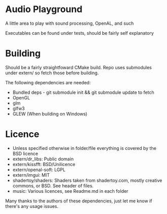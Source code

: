 # Audio Playground

A little area to play with sound processing, OpenAL, and such

Executables can be found under tests, should be fairly self explanatory

# Building
Should be a fairly straightfoward CMake build. Repo uses submodules under extern/ so fetch those before building.

The following dependencies are needed:
* Bundled deps - git submodule init && git submodule update to fetch
* OpenGL
* glm
* glfw3
* GLEW (When building on Windows)

# Licence
* Unless specified otherwise in folder/file everything is covered by the BSD licence
* extern/dr_libs: Public domain
* extern/kissfft: BSD/Unilicence
* extern/openal-soft: LGPL
* extern/imgui: MIT
* shadertoy/shaders: Shaders taken from shadertoy.com, mostly creative commons, or BSD. See header of files.
* music: Various licences, see Readme.md in each folder

Many thanks to the authors of these dependencies, just let me know if there's any usage issues.

